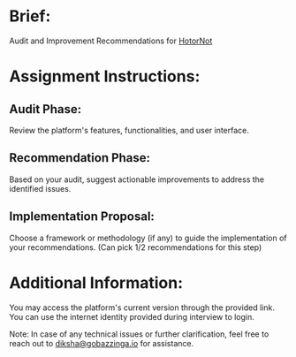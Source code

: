 # Brief:

Audit and Improvement Recommendations for [HotorNot](https://hotornot.wtf) 

# Assignment Instructions:

## Audit Phase:

Review the platform's features, functionalities, and user interface.

## Recommendation Phase:

Based on your audit, suggest actionable improvements to address the identified issues. 

## Implementation Proposal:

Choose a framework or methodology (if any) to guide the implementation of your recommendations. (Can pick 1/2 recommendations for this step)

# Additional Information:
You may access the platform's current version through the provided link. You can use the internet identity provided during interview to login.

Note: In case of any technical issues or further clarification, feel free to reach out to diksha@gobazzinga.io for assistance.
